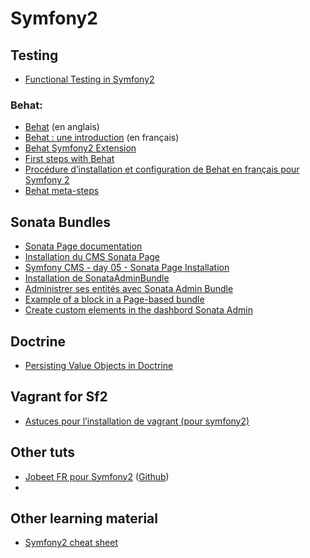 # Symfony2

## Testing

- [Functional Testing in Symfony2](http://www.sitepoint.com/functional-testing-symfony2/)

### Behat:

- [Behat](http://docs.behat.org/) (en anglais)
- [Behat : une introduction](http://blog.lepine.pro/php/behat-jour-1-comment-tester-son-produit-scrum) (en français)
- [Behat Symfony2 Extension](http://extensions.behat.org/symfony2/index.html)
- [First steps with Behat](https://www.theodo.fr/blog/2013/04/first-steps-with-behat/)
- [Procédure d’installation et configuration de Behat en français pour Symfony 2](http://blog.prestaconcept.net/2013/02/11/procedure-dinstallation-et-configuration-de-behat-en-francais-pour-symfony-2.html)
- [Behat meta-steps](http://knplabs.com/blog/2011/12/15/behat-like-a-boss-meta-steps/)


## Sonata Bundles

- [Sonata Page documentation](http://sonata-project.org/bundles/page/master/doc/index.html)
- [Installation du CMS Sonata Page](http://www.coolcoyote.net/php-mysql/installation-du-cms-sonata-page)
- [Symfony CMS - day 05 - Sonata Page Installation](http://pygmeeweb.com/2013/10/13/cms-day05-sonata-page-installation.html)
- [Installation de SonataAdminBundle](http://jobeet.thuau.fr/le-paquet-admin)
- [Administrer ses entités avec Sonata Admin Bundle](http://www.valentin-rebierre.ekow.o2switch.net/administrer-ses-entites-avec-sonata-admin-bundle/)
- [Example of a block in a Page-based bundle](https://github.com/STIWL/STIWLEschoolThirdSonataBlockBundle)
- [Create custom elements in the dashbord Sonata Admin](http://stackoverflow.com/a/15167450/490589)

## Doctrine

- [Persisting Value Objects in Doctrine](http://rosstuck.com/persisting-value-objects-in-doctrine/)

## Vagrant for Sf2

- [Astuces pour l’installation de vagrant (pour symfony2)](http://blog.prestaconcept.net/2012/05/14/astuces-pour-linstallation-de-vagrant-pour-symfony2.html)

## Other tuts

- [Jobeet FR pour Symfony2](http://jobeet.thuau.fr/) ([Github](https://github.com/thujohn/Jobeet))
- 
## Other learning material

- [Symfony2 cheat sheet](http://www.symfony2cheatsheet.com)
